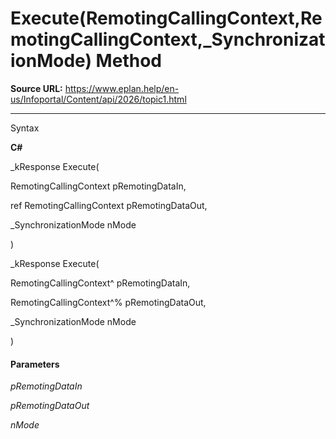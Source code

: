 # Execute(RemotingCallingContext,RemotingCallingContext,_SynchronizationMode) Method

**Source URL:** https://www.eplan.help/en-us/Infoportal/Content/api/2026/topic1.html

---

Syntax

**C#**



_kResponse Execute( 

   RemotingCallingContext pRemotingDataIn,

   ref RemotingCallingContext pRemotingDataOut,

   _SynchronizationMode nMode

)

_kResponse Execute( 

   RemotingCallingContext^ pRemotingDataIn,

   RemotingCallingContext^% pRemotingDataOut,

   _SynchronizationMode nMode

)


#### Parameters

*pRemotingDataIn*


*pRemotingDataOut*


*nMode*
